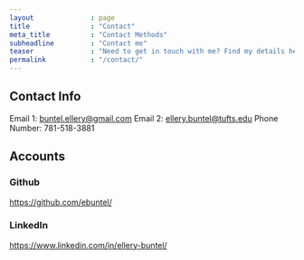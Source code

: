 ```yaml
---
layout              : page
title               : "Contact"
meta_title          : "Contact Methods"
subheadline         : "Contact me"
teaser              : "Need to get in touch with me? Find my details here."
permalink           : "/contact/"
---
```


## Contact Info 
Email 1: buntel.ellery@gmail.com
Email 2: ellery.buntel@tufts.edu
Phone Number: 781-518-3881

## Accounts
### Github
https://github.com/ebuntel/

### LinkedIn
https://www.linkedin.com/in/ellery-buntel/

